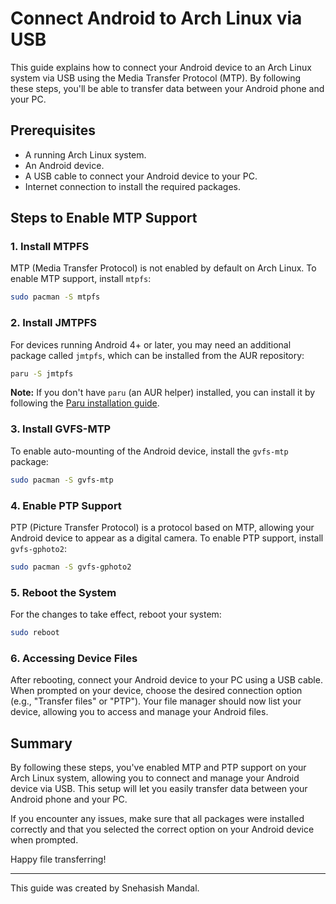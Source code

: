 # Connect Android to Arch Linux via USB

This guide explains how to connect your Android device to an Arch Linux system via USB using the Media Transfer Protocol (MTP). By following these steps, you'll be able to transfer data between your Android phone and your PC.

## Prerequisites

- A running Arch Linux system.
- An Android device.
- A USB cable to connect your Android device to your PC.
- Internet connection to install the required packages.

## Steps to Enable MTP Support

### 1. Install MTPFS

MTP (Media Transfer Protocol) is not enabled by default on Arch Linux. To enable MTP support, install `mtpfs`:

```sh
sudo pacman -S mtpfs
```

### 2. Install JMTPFS

For devices running Android 4+ or later, you may need an additional package called `jmtpfs`, which can be installed from the AUR repository:

```sh
paru -S jmtpfs
```

**Note:** If you don't have `paru` (an AUR helper) installed, you can install it by following the [Paru installation guide](https://github.com/Morganamilo/paru).

### 3. Install GVFS-MTP

To enable auto-mounting of the Android device, install the `gvfs-mtp` package:

```sh
sudo pacman -S gvfs-mtp
```

### 4. Enable PTP Support

PTP (Picture Transfer Protocol) is a protocol based on MTP, allowing your Android device to appear as a digital camera. To enable PTP support, install `gvfs-gphoto2`:

```sh
sudo pacman -S gvfs-gphoto2
```

### 5. Reboot the System

For the changes to take effect, reboot your system:

```sh
sudo reboot
```

### 6. Accessing Device Files

After rebooting, connect your Android device to your PC using a USB cable. When prompted on your device, choose the desired connection option (e.g., "Transfer files" or "PTP"). Your file manager should now list your device, allowing you to access and manage your Android files.

## Summary

By following these steps, you've enabled MTP and PTP support on your Arch Linux system, allowing you to connect and manage your Android device via USB. This setup will let you easily transfer data between your Android phone and your PC.

If you encounter any issues, make sure that all packages were installed correctly and that you selected the correct option on your Android device when prompted.

Happy file transferring!

---

This guide was created by Snehasish Mandal.